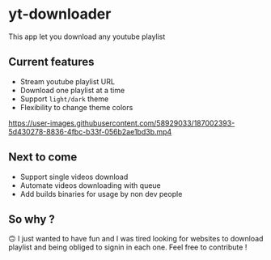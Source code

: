# yt-downloader

This app let you download any youtube playlist

## Current features

- Stream youtube playlist URL
- Download one playlist at a time
- Support `light/dark` theme
- Flexibility to change theme colors

https://user-images.githubusercontent.com/58929033/187002393-5d430278-8836-4fbc-b33f-056b2ae1bd3b.mp4


## Next to come

- Support single videos download
- Automate videos downloading with queue
- Add builds binaries for usage by non dev people

## So why ?

🙃 I just wanted to have fun and I was tired looking for websites to download playlist and being obliged to signin in each one. Feel free to contribute !
